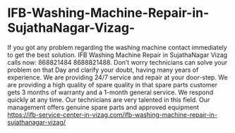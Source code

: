 # IFB-Washing-Machine-Repair-in-SujathaNagar-Vizag-
If you got any problem regarding the washing machine contact immediately to get the best solution. IFB Washing Machine Repair in SujathaNagar Vizag calls now: 868821484 8688821488.  Don’t worry technicians can solve your problem on that Day and clarify your doubt, having many years of experience. We are providing 24/7 service and repair at your door-step. We are providing a high quality of spare quality in that spare parts customer gets 3 months of warranty and a 1-month general service. We respond quickly at any time. Our technicians are very talented in this field. Our management offers genuine spare parts and approved equipment https://ifb-service-center-in-vizag.com/ifb-washing-machine-repair-in-sujathanagar-vizag/
